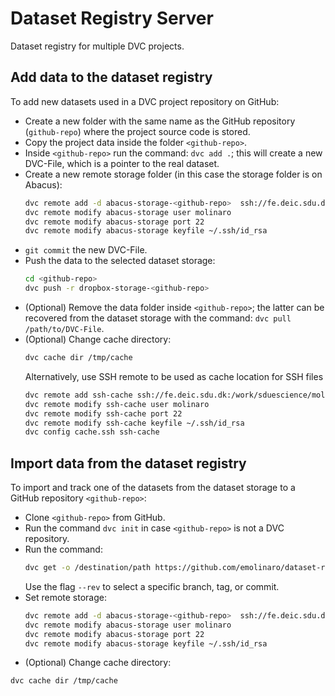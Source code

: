 # Dataset Registry Server
Dataset registry for multiple DVC projects.

## Add data to the dataset registry

To add new datasets used in a DVC project repository on GitHub:

- Create a new folder with the same name as the GitHub repository (`github-repo`) where the project source code is stored.
- Copy the project data inside the folder `<github-repo>`.
- Inside `<github-repo>` run the command: `dvc add .`; this will create a new DVC-File, which is a pointer to the real dataset.
- Create a new remote storage folder (in this case the storage folder is on Abacus):
  ```bash
  dvc remote add -d abacus-storage-<github-repo>  ssh://fe.deic.sdu.dk:/work/sduescience/molinaro/dataset-storage/<github-repo>
  dvc remote modify abacus-storage user molinaro
  dvc remote modify abacus-storage port 22
  dvc remote modify abacus-storage keyfile ~/.ssh/id_rsa
  ```
- `git commit` the new DVC-File.
- Push the data to the selected dataset storage:
  ```bash
  cd <github-repo>
  dvc push -r dropbox-storage-<github-repo>
  ```
- (Optional) Remove the data folder inside `<github-repo>`; the latter can be recovered from the dataset storage with the command: `dvc pull /path/to/DVC-File`.
- (Optional) Change cache directory:
  ```bash
  dvc cache dir /tmp/cache
  ```
  Alternatively, use SSH remote to be used as cache location for SSH files
  ```bash
  dvc remote add ssh-cache ssh://fe.deic.sdu.dk:/work/sduescience/molinaro/dataset-storage/cache
  dvc remote modify ssh-cache user molinaro
  dvc remote modify ssh-cache port 22
  dvc remote modify ssh-cache keyfile ~/.ssh/id_rsa
  dvc config cache.ssh ssh-cache
  ```
## Import data from the dataset registry

To import and track one of the datasets from the dataset storage to a GitHub repository `<github-repo>`:

- Clone `<github-repo>` from GitHub.
- Run the command `dvc init` in case `<github-repo>` is not a DVC repository.
- Run the command: 
  ```bash
  dvc get -o /destination/path https://github.com/emolinaro/dataset-registry <github-repo>
  ```
  Use the flag `--rev` to select a specific branch, tag, or commit.
- Set remote storage:
  ```bash
  dvc remote add -d abacus-storage-<github-repo>  ssh://fe.deic.sdu.dk:/work/sduescience/molinaro/dataset-storage/<github-repo>
  dvc remote modify abacus-storage user molinaro
  dvc remote modify abacus-storage port 22
  dvc remote modify abacus-storage keyfile ~/.ssh/id_rsa
  ```
 - (Optional) Change cache directory:
  ```bash
  dvc cache dir /tmp/cache
  ```
